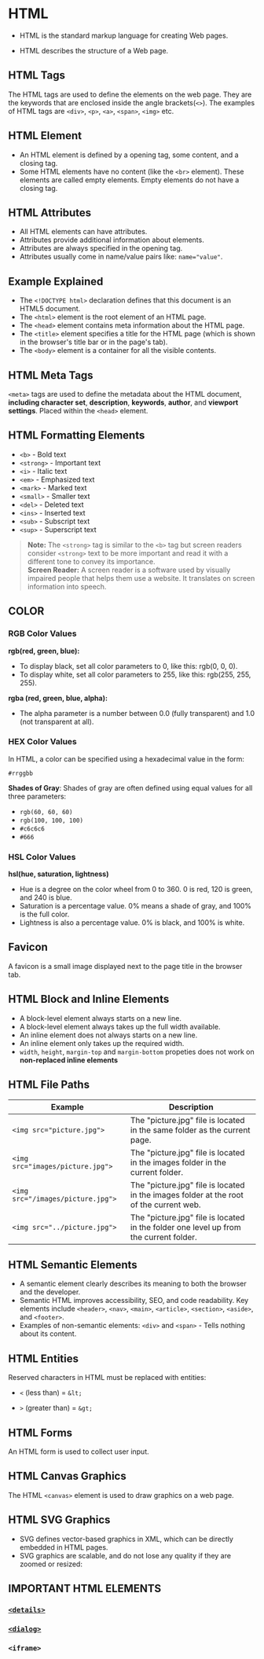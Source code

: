 # HTML

- HTML is the standard markup language for creating Web pages.

- HTML describes the structure of a Web page.

## HTML Tags

The HTML tags are used to define the elements on the web page. They are the keywords that are enclosed inside the angle brackets(`<>`). The examples of HTML tags are `<div>`, `<p>`, `<a>`, `<span>`, `<img>` etc.

## HTML Element

- An HTML element is defined by a opening tag, some content, and a closing tag.
- Some HTML elements have no content (like the `<br>` element). These elements are called empty elements. Empty elements do not have a closing tag.

## HTML Attributes

- All HTML elements can have attributes.
- Attributes provide additional information about elements.
- Attributes are always specified in the opening tag.
- Attributes usually come in name/value pairs like: `name="value"`.

## Example Explained

- The `<!DOCTYPE html>` declaration defines that this document is an HTML5 document.
- The `<html>` element is the root element of an HTML page.
- The `<head>` element contains meta information about the HTML page.
- The `<title>` element specifies a title for the HTML page (which is shown in the browser's title bar or in the page's tab).
- The `<body>` element is a container for all the visible contents.

## HTML Meta Tags

`<meta>` tags are used to define the metadata about the HTML document, **including character set**, **description**, **keywords**, **author**, and **viewport settings**. Placed within the `<head>` element.

## HTML Formatting Elements

- `<b>` - Bold text
- `<strong>` - Important text
- `<i>` - Italic text
- `<em>` - Emphasized text
- `<mark>` - Marked text
- `<small>` - Smaller text
- `<del>` - Deleted text
- `<ins>` - Inserted text
- `<sub>` - Subscript text
- `<sup>` - Superscript text

> **Note:** The `<strong>` tag is similar to the `<b>` tag but screen readers consider `<strong>` text to be more important and read it with a different tone to convey its importance.  
> **Screen Reader:** A screen reader is a software used by visually impaired people that helps them use a website. It translates on screen information into speech.

## COLOR

### RGB Color Values

**rgb(red, green, blue):**

- To display black, set all color parameters to 0, like this: rgb(0, 0, 0).
- To display white, set all color parameters to 255, like this: rgb(255, 255, 255).

**rgba (red, green, blue, alpha):**

- The alpha parameter is a number between 0.0 (fully transparent) and 1.0 (not transparent at all).

### HEX Color Values

In HTML, a color can be specified using a hexadecimal value in the form:

`#rrggbb`

**Shades of Gray**: Shades of gray are often defined using equal values for all three parameters:

- `rgb(60, 60, 60)`
- `rgb(100, 100, 100)`
- `#c6c6c6`
- `#666`

### HSL Color Values

**hsl(hue, saturation, lightness)**

- Hue is a degree on the color wheel from 0 to 360. 0 is red, 120 is green, and 240 is blue.
- Saturation is a percentage value. 0% means a shade of gray, and 100% is the full color.
- Lightness is also a percentage value. 0% is black, and 100% is white.

## Favicon

A favicon is a small image displayed next to the page title in the browser tab.

## HTML Block and Inline Elements

- A block-level element always starts on a new line.
- A block-level element always takes up the full width available.
- An inline element does not always starts on a new line.
- An inline element only takes up the required width.
- `width`, `height`, `margin-top` and `margin-bottom` propeties does not work on **non-replaced inline elements**

## HTML File Paths

| Example                           | Description                                                                            |
| --------------------------------- | -------------------------------------------------------------------------------------- |
| `<img src="picture.jpg">`         | The "picture.jpg" file is located in the same folder as the current page.              |
| `<img src="images/picture.jpg">`  | The "picture.jpg" file is located in the images folder in the current folder.          |
| `<img src="/images/picture.jpg">` | The "picture.jpg" file is located in the images folder at the root of the current web. |
| `<img src="../picture.jpg">`      | The "picture.jpg" file is located in the folder one level up from the current folder.  |

## HTML Semantic Elements

- A semantic element clearly describes its meaning to both the browser and the developer.
- Semantic HTML improves accessibility, SEO, and code readability. Key elements include `<header>`, `<nav>`, `<main>`, `<article>`, `<section>`, `<aside>`, and `<footer>`.
- Examples of non-semantic elements: `<div>` and `<span>` - Tells nothing about its content.

## HTML Entities

Reserved characters in HTML must be replaced with entities:

- `<` (less than) = `&lt;`

- `>` (greater than) = `&gt;`

## HTML Forms

An HTML form is used to collect user input.

## HTML Canvas Graphics

The HTML `<canvas>` element is used to draw graphics on a web page.

## HTML SVG Graphics

- SVG defines vector-based graphics in XML, which can be directly embedded in HTML pages.
- SVG graphics are scalable, and do not lose any quality if they are zoomed or resized:

## IMPORTANT HTML ELEMENTS

### [`<details>`](imp-html-elements/details-element.md)

### [`<dialog>`](imp-html-elements/dialog-element.md)

### `<iframe>`
